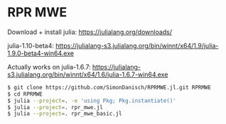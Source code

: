 # RPR MWE

Download + install julia:
https://julialang.org/downloads/

julia-1.10-beta4: https://julialang-s3.julialang.org/bin/winnt/x64/1.9/julia-1.9.0-beta4-win64.exe

Actually works on julia-1.6.7: https://julialang-s3.julialang.org/bin/winnt/x64/1.6/julia-1.6.7-win64.exe

```sh
$ git clone https://github.com/SimonDanisch/RPRMWE.jl.git RPRMWE
$ cd RPRMWE
$ julia --project=. -e 'using Pkg; Pkg.instantiate()'
$ julia --project=. rpr_mwe.jl
$ julia --project=. rpr_mwe_basic.jl
```
